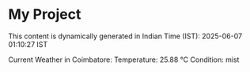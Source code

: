 # My Project

This content is dynamically generated in Indian Time (IST): 2025-06-07 01:10:27 IST


Current Weather in Coimbatore:
Temperature: 25.88 °C
Condition: mist
